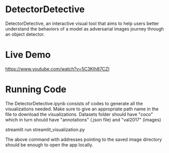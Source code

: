 # DetectorDetective
DetectorDetective, an interactive visual tool that aims to help users better understand the behaviors of a model as adversarial images journey through an object detector.

# Live Demo
https://www.youtube.com/watch?v=5C3Klh87CZI

# Running Code
The DetectorDetective.ipynb consists of codes to generate all the visualizations needed. Make sure to give an appropriate path name in the file to download the visualizations.
Datasets folder should have "coco" which in turn should have "annotations" (.json file) and "val2017" (images) 

streamlit run streamlit_visualization.py 

The above command with addresses pointing to the saved image directory should be enough to open the app locally. 


